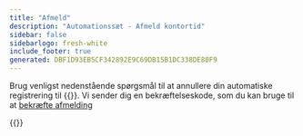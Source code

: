 ```yaml
---
title: "Afmeld"
description: "Automationssæt - Afmeld kontortid"
sidebar: false
sidebarlogo: fresh-white
include_footer: true
generated: DBF1D93EB5CF342892E9C69DB15B1DC338DE80F9
---
```


Brug venligst nedenstående spørgsmål til at annullere din automatiske registrering til {{<product-name>}}. Vi sender dig en bekræftelseskode, som du kan bruge til at [bekræfte afmelding](/da/office-hours/unregister-confirm)

{{<questions name="/content/da/office-hours/unregister.json" completed="Tak fordi du udfyldte spørgsmål om afregistrering" showNavigationButtons="false" locale="da">}}
